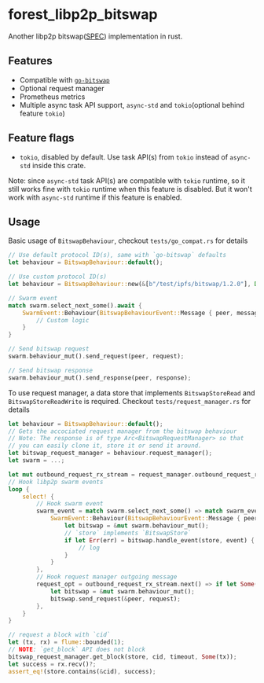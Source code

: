 # forest_libp2p_bitswap

Another libp2p bitswap([SPEC](https://github.com/ipfs/specs/blob/main/BITSWAP.md)) implementation in rust.

## Features

- Compatible with [`go-bitswap`](https://github.com/ipfs/go-bitswap)
- Optional request manager
- Prometheus metrics
- Multiple async task API support, `async-std` and `tokio`(optional behind feature `tokio`)

## Feature flags

- `tokio`, disabled by default. Use task API(s) from `tokio` instead of `async-std` inside this crate.

Note: since `async-std` task API(s) are compatible with `tokio` runtime, so it still works fine with `tokio` runtime when this feature is disabled. But it won't work with `async-std` runtime if this feature is enabled.

## Usage

Basic usage of `BitswapBehaviour`, checkout `tests/go_compat.rs` for details

```rust
// Use default protocol ID(s), same with `go-bitswap` defaults
let behaviour = BitswapBehaviour::default();

// Use custom protocol ID(s)
let behaviour = BitswapBehaviour::new(&[b"/test/ipfs/bitswap/1.2.0"], Default::default());

// Swarm event
match swarm.select_next_some().await {
    SwarmEvent::Behaviour(BitswapBehaviourEvent::Message { peer, message }) => {
        // Custom logic
    }
}

// Send bitswap request
swarm.behaviour_mut().send_request(peer, request);

// Send bitswap response
swarm.behaviour_mut().send_response(peer, response);
```

To use request manager, a data store that implements `BitswapStoreRead` and `BitswapStoreReadWrite` is required. Checkout `tests/request_manager.rs` for details

```rust
let behaviour = BitswapBehaviour::default();
// Gets the accociated request manager from the bitswap behaviour
// Note: The response is of type Arc<BitswapRequestManager> so that
// you can easily clone it, store it or send it around.
let bitswap_request_manager = behaviour.request_manager();
let swarm = ...;

let mut outbound_request_rx_stream = request_manager.outbound_request_rx().stream().fuse();
// Hook libp2p swarm events
loop {
    select! {
        // Hook swarm event
        swarm_event = match swarm.select_next_some() => match swarm_event {
            SwarmEvent::Behaviour(BitswapBehaviourEvent::Message { peer, message }) => {
                let bitswap = &mut swarm.behaviour_mut();
                // `store` implements `BitswapStore`
                if let Err(err) = bitswap.handle_event(store, event) {
                    // log
                }
            }
        },
        // Hook request manager outgoing message
        request_opt = outbound_request_rx_stream.next() => if let Some((peer, request)) = request_opt {
            let bitswap = &mut swarm.behaviour_mut();
            bitswap.send_request(&peer, request);
        },
    }
}

// request a block with `cid`
let (tx, rx) = flume::bounded(1);
// NOTE: `get_block` API does not block
bitswap_request_manager.get_block(store, cid, timeout, Some(tx));
let success = rx.recv()?;
assert_eq!(store.contains(&cid), success);
```
